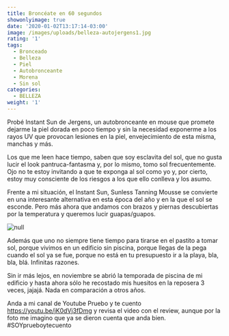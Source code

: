```yaml
---
title: Broncéate en 60 segundos
showonlyimage: true
date: '2020-01-02T13:17:14-03:00'
image: /images/uploads/belleza-autojergens1.jpg
rating: '1'
tags:
  - Bronceado
  - Belleza
  - Piel
  - Autobronceante
  - Morena
  - Sin sol
categories:
  - BELLEZA
weight: '1'
---
```

Probé Instant Sun de Jergens, un autobronceante en mouse que promete dejarme la piel dorada en poco tiempo y sin la necesidad exponerme a los rayos UV que provocan lesiones en la piel, envejecimiento de esta misma, manchas y más.

<!--more-->

Los que me leen hace tiempo, saben que soy esclavita del sol, que no gusta lucir el look pantruca-fantasma y, por lo mismo, tomo sol frecuentemente. Ojo no te estoy invitando a que te exponga al sol como yo y, por cierto, estoy muy consciente de los riesgos a los que ello conlleva y los asumo.

Frente a mi situación, el Instant Sun, Sunless Tanning Mousse se convierte en una interesante alternativa en esta época del año y en la que el sol se esconde. Pero más ahora que andamos con brazos y piernas descubiertas por la temperatura y queremos lucir guapas/guapos.

![null](/images/uploads/belleza-autojergens2.jpg)

Además que uno no siempre tiene tiempo para tirarse en el pastito a tomar sol, porque vivimos en un edificio sin piscina, porque llegas de la pega cuando el sol ya se fue, porque no está en tu presupuesto ir a la playa, bla, bla, blá. Infinitas razones. 

Sin ir más lejos, en noviembre se abrió la temporada de piscina de mi edificio y hasta ahora sólo he recostado mis huesitos en la reposera 3 veces, jajajá. Nada en comparación a otros años.

Anda a mi canal de Youtube Pruebo y te cuento https://youtu.be/jK0dVj3fDmg y revisa el video con el review, aunque por la foto me imagino que ya se dieron cuenta que anda bien. #SOYprueboytecuento
